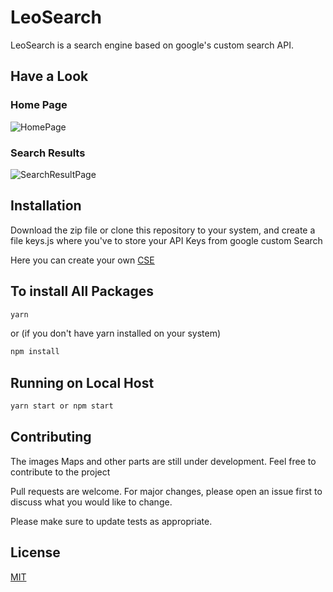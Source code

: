 # LeoSearch

LeoSearch is a search engine based on google's custom search API.

## Have a Look 
### Home Page

![HomePage](https://prescribedhealth.in/wp-content/uploads/2021/09/LeoSearch-homePage.png)

### Search Results 

![SearchResultPage](https://prescribedhealth.in/wp-content/uploads/2021/09/leoSearch-searchPage.png)

## Installation

Download the zip file or clone this repository to your system, and create a file keys.js where you've to store your API Keys from google custom Search 

Here you can create your own [CSE]('https://cse.google.com/cse/create/new')


## To install All Packages

```Bash
yarn
```
or (if you don't have yarn installed on your system)

```Bash
npm install
```

## Running on Local Host

```Bash
yarn start or npm start
```

## Contributing

The images Maps and other parts are still under development. Feel free to contribute to the project

Pull requests are welcome. For major changes, please open an issue first to discuss what you would like to change.

Please make sure to update tests as appropriate.

## License
[MIT](https://choosealicense.com/licenses/mit/)
